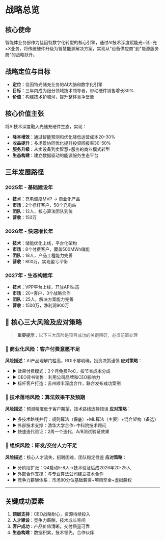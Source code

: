 # 战略总览

## 核心使命
智能体业务部作为佳因特数字化转型的核心引擎，通过AI技术深度赋能光+储+充+X业务，将传统硬件升级为智慧能源解决方案，实现从"设备供应商"到"能源服务商"的战略跃升。

## 战略定位与目标
- **定位**：佳因特光储充业务的AI大脑和数字化引擎
- **目标**：三年内成为细分领域技术领导者，带动硬件销售增长30%
- **价值**：构建技术护城河，提升整体竞争壁垒

## 核心价值主张
将AI技术深度融入光储充硬件生态，实现：
- **降本增效**：通过智能预测和优化降低运营成本20-30%
- **收益提升**：多场景协同优化提升投资回报率30-50%
- **服务升级**：从卖设备到卖智慧+服务的商业模式转型
- **生态构建**：建立数据驱动的能源服务生态平台

## 三年发展路径

### 2025年 - 基础建设年
- **技术**：充电调度MVP → 商业化产品
- **市场**：2个标杆客户，50个充电站
- **团队**：12人，核心算法团队到位
- **营收**：150万

### 2026年 - 快速增长年
- **技术**：储能优化上线，平台化架构
- **市场**：8个付费客户，覆盖500MWh储能
- **团队**：18人，产品工程能力完善
- **营收**：800万，实现盈亏平衡

### 2027年 - 生态构建年
- **技术**：VPP平台上线，开放API生态
- **市场**：20+客户，3个战略合作
- **团队**：25人，解决方案能力完善
- **营收**：1500万，净利润900万

## 🚨 核心三大风险及应对策略

> **重要提示**：以下三大风险是项目成功的关键阻碍，必须前置处理

### 💼 商业化风险：客户付费意愿不足
**风险描述**：AI产品理解门槛高，ROI不够明确，投资决策谨慎
**应对策略**：
- ▶️ 效果付费模式：3个月免费PoC，按节省成本分成
- ▶️ CEO背书销售：利用公司品牌和CEO影响力
- ▶️ 标杆客户打造：苏州顺丰深度合作，联合发布成功案例

### 🔧 技术落地风险：算法效果不及预期
**风险描述**：预测精度低于客户期望，技术路线选择错误
**应对策略**：
- ▶️ 多技术路线并行：规则算法（保底）+ML算法（主要）+混合架构（备选）
- ▶️ 外部技术支撑：清华大学合作+中科院技术顾问
- ▶️ 快速迭代验证：2周一个迭代，A/B测试验证效果

### 👥 组织风险：研发/交付人力不足
**风险描述**：核心人才流失，招聘困难，团队稳定性差
**应对策略**：
- ▶️ 分阶段扩张：Q4启动5-8人→技术验证后成2026年20-25人
- ▶️ 外部合作支撑：与专业算法公司建立技术合作
- ▶️ 竞争力薪酬体系：市场80分位基础薪资+项目奖金+虚拟股权

---

## 关键成功要素
1. **顶层支持**：CEO战略耐心，资源持续投入
2. **人才建设**：竞争力薪酬，技术成长空间
3. **客户成功**：产品价值清晰，交付质量可靠
4. **生态构建**：数据积累，技术领先，合作伙伴
